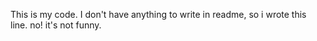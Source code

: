 This is my code. I don't have anything to write in readme, so i wrote this line. no! it's not funny.
